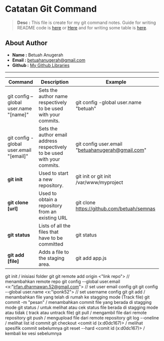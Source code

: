 # Catatan Git Command
> **Desc :** This file is create for my git command notes. Guide for writing README code is [here](https://guides.github.com/features/mastering-markdown/#what) or [Here](https://help.github.com/en/github/writing-on-github/basic-writing-and-formatting-syntax) and for writing some table is [here](https://help.github.com/en/github/writing-on-github/organizing-information-with-tables).

## About Author
- **Name :** Betuah Anugerah
- **Email :** betuahanugerah@gmail.com
- **Github :** [My Github Libraries](https://github.com/betuah/)
<hr>

| Command                               | Description                         | Example                                                |
| ------------------------------------- | ----------------------------------- | ------------------------------------------------------ |
| git config –global user.name "[name]" | Sets the author name respectively to be used with your commits. | git config -global user.name "betuah" |
| git config -global user.email "[email]" | Sets the author email address respectively to be used with your commits. | git config user.email "betuahanugerah@gmail.com" |
| **git init**   | Used to start a new repository.       | git init or git init /var/www/myproject   |
| **git clone [url]**  | Used to obtain a repository from an existing URL  | git clone https://github.com/betuah/semnas |
| **git status** | Lists of all the files that have to be committed | git status |
| **git add [file]** | Adds a file to the staging area. | git add app.js |




git init / inisiasi folder git 
git remote add origin <"link repo"> // menambahkan remote repo 
git config --global user.email <x:"irfan.dharmawan.52@gmail.com"> // set user email config git 
git config --global user.name <x:"iponk52"> // set username config git git add / menambahkan file yang telah di rumah ke stagging mode (Track file) git commit -m "pesan" / menambahkan commit file yang berada di stagging mode git status / untuk melihat atau cek status file berada di stagging mode atau tidak ( track atau untrack file) git pull / mengambil file dari remote repository git push / mengupload file dari remote repository git log --oneline / melihat list id commit git checkout <comit id (x:d0dc167)> / melihat spesifik commit sebelumnya git reset --hard <comit id (x:d0dc167)> / kembali ke vesi sebelumnya
